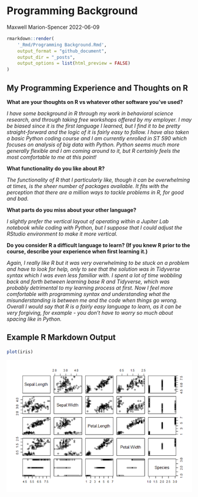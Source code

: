 Programming Background
================
Maxwell Marion-Spencer
2022-06-09

``` r
rmarkdown::render(
    '_Rmd/Programming Background.Rmd', 
    output_format = "github_document",
    output_dir = "_posts",
    output_options = list(html_preview = FALSE)
)
```

## My Programming Experience and Thoughts on R

**What are your thoughts on R vs whatever other software you’ve used?**

*I have some background in R through my work in behavioral science
research, and through taking free workshops offered by my employer. I
may be biased since it is the first language I learned, but I find it to
be pretty straight-forward and the logic of it is fairly easy to follow.
I have also taken a basic Python coding course and I am currently
enrolled in ST 590 which focuses on analysis of big data with Python.
Python seems much more generally flexible and I am coming around to it,
but R certainly feels the most comfortable to me at this point!*

**What functionality do you like about R?**

*The functionality of R that I particularly like, though it can be
overwhelming at times, is the sheer number of packages available. It
fits with the perception that there are a million ways to tackle
problems in R, for good and bad.*

**What parts do you miss about your other language?**

*I slightly prefer the vertical layout of operating within a Jupiter Lab
notebook while coding with Python, but I suppose that I could adjust the
RStudio environment to make it more vertical.*

**Do you consider R a difficult language to learn? (If you knew R prior
to the course, describe your experience when first learning it.)**

*Again, I really like R but it was very overwhelming to be stuck on a
problem and have to look for help, only to see that the solution was in
Tidyverse syntax which I was even less familiar with. I spent a lot of
time wobbling back and forth between learning base R and Tidyverse,
which was probably detrimental to my learning process at first. Now I
feel more comfortable with programming syntax and understanding what the
misunderstanding is between me and the code when things go wrong.
Overall I would say that R is a fairly easy language to learn, as it can
be very forgiving, for example - you don’t have to worry so much about
spacing like in Python.*

## Example R Markdown Output

``` r
plot(iris)
```

![](../images/unnamed-chunk-3-1.png)<!-- -->

